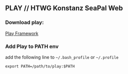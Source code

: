 ## PLAY // HTWG Konstanz SeaPal Web

### Download play:

[Play Framework](http://downloads.typesafe.com/play/2.2.0/play-2.2.0.zip)

### Add Play to PATH env

add the following line to ```~/.bash_profile``` or ```~/.profile```

```export PATH=/path/to/play:$PATH```
